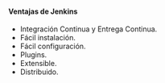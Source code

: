 <h1 class="title" style="display:none">Marco Teórico</h1>
<h4 style="text-transform: none;"> Ventajas de Jenkins </h4>

- Integración Continua y Entrega Continua.
- Fácil instalación.
- Fácil configuración.
- Plugins.
- Extensible.
- Distribuido.